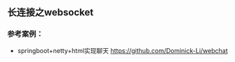 ## 长连接之websocket






### 参考案例：
- springboot+netty+html实现聊天 https://github.com/Dominick-Li/webchat


